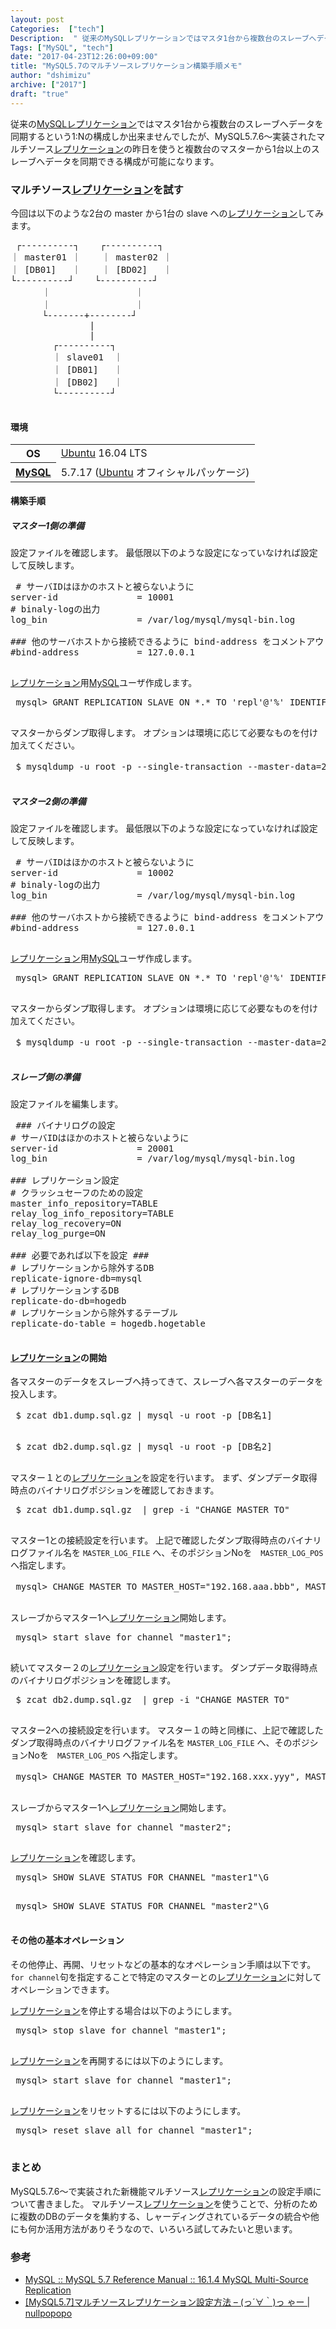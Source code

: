 ```yaml
---
layout: post
Categories:  ["tech"]
Description:  " 従来のMySQLレプリケーションではマスタ1台から複数台のスレーブへデータを同期するという1:Nの構成しか出来ませんでしたが、MySQL5.7.6〜実装されたマルチソースレプリケーションの昨日を使うと複数台のマスターから1台以上のスレーブ"
Tags: ["MySQL", "tech"]
date: "2017-04-23T12:26:00+09:00"
title: "MySQL5.7のマルチソースレプリケーション構築手順メモ"
author: "dshimizu"
archive: ["2017"]
draft: "true"
---
```


<body>
<p>従来の<a class="keyword" href="http://d.hatena.ne.jp/keyword/MySQL">MySQL</a><a class="keyword" href="http://d.hatena.ne.jp/keyword/%A5%EC%A5%D7%A5%EA%A5%B1%A1%BC%A5%B7%A5%E7%A5%F3">レプリケーション</a>ではマスタ1台から複数台のスレーブへデータを同期するという1:Nの構成しか出来ませんでしたが、MySQL5.7.6〜実装されたマルチソース<a class="keyword" href="http://d.hatena.ne.jp/keyword/%A5%EC%A5%D7%A5%EA%A5%B1%A1%BC%A5%B7%A5%E7%A5%F3">レプリケーション</a>の昨日を使うと複数台のマスターから1台以上のスレーブへデータを同期できる構成が可能になります。</p>
</body>

<!-- more -->

<body>
<h3>マルチソース<a class="keyword" href="http://d.hatena.ne.jp/keyword/%A5%EC%A5%D7%A5%EA%A5%B1%A1%BC%A5%B7%A5%E7%A5%F3">レプリケーション</a>を試す</h3>


<p>今回は以下のような2台の master から1台の slave への<a class="keyword" href="http://d.hatena.ne.jp/keyword/%A5%EC%A5%D7%A5%EA%A5%B1%A1%BC%A5%B7%A5%E7%A5%F3">レプリケーション</a>してみます。</p>

<pre class="text"> ┌----------┐    ┌----------┐
｜ master01 ｜    ｜ master02 ｜
｜ [DB01]   ｜    ｜ [BD02]   ｜
└----------┘    └----------┘
      ｜                ｜
      ｜                ｜
      └-------+--------┘
               |
               |
        ┌----------┐
        ｜ slave01  ｜
        ｜ [DB01]   ｜
        ｜ [DB02]   ｜
        └----------┘
 </pre>


<h4>環境</h4>


<table>
<tbody>
<tr>
<th>OS</th>
<td>
<a class="keyword" href="http://d.hatena.ne.jp/keyword/Ubuntu">Ubuntu</a> 16.04 LTS</td>
</tr>
<tr>
<th><a class="keyword" href="http://d.hatena.ne.jp/keyword/MySQL">MySQL</a></th>
<td>5.7.17 (<a class="keyword" href="http://d.hatena.ne.jp/keyword/Ubuntu">Ubuntu</a> オフィシャルパッケージ)</td>
</tr>
</tbody>
</table>


<h4>構築手順</h4>


<h5>マスター1側の準備</h5>


<p>設定ファイルを確認します。
最低限以下のような設定になっていなければ設定して反映します。</p>

<pre class="terminal"> # サーバIDはほかのホストと被らないように
server-id               = 10001
# binaly-logの出力
log_bin                 = /var/log/mysql/mysql-bin.log

### 他のサーバホストから接続できるように bind-address をコメントアウト
#bind-address           = 127.0.0.1
 </pre>


<p><a class="keyword" href="http://d.hatena.ne.jp/keyword/%A5%EC%A5%D7%A5%EA%A5%B1%A1%BC%A5%B7%A5%E7%A5%F3">レプリケーション</a>用<a class="keyword" href="http://d.hatena.ne.jp/keyword/MySQL">MySQL</a>ユーザ作成します。</p>

<pre class="terminal"> mysql&gt; GRANT REPLICATION SLAVE ON *.* TO 'repl'@'%' IDENTIFIED BY '********';
 </pre>


<p>マスターからダンプ取得します。
オプションは環境に応じて必要なものを付け加えてください。</p>

<pre class="terminal"> $ mysqldump -u root -p --single-transaction --master-data=2 [DB名] [テーブル名] | gzip &gt; db1.dump.sql.gz 
 </pre>


<h5>マスター2側の準備</h5>


<p>設定ファイルを確認します。
最低限以下のような設定になっていなければ設定して反映します。</p>

<pre class="terminal"> # サーバIDはほかのホストと被らないように
server-id               = 10002
# binaly-logの出力
log_bin                 = /var/log/mysql/mysql-bin.log

### 他のサーバホストから接続できるように bind-address をコメントアウト
#bind-address           = 127.0.0.1
 </pre>


<p><a class="keyword" href="http://d.hatena.ne.jp/keyword/%A5%EC%A5%D7%A5%EA%A5%B1%A1%BC%A5%B7%A5%E7%A5%F3">レプリケーション</a>用<a class="keyword" href="http://d.hatena.ne.jp/keyword/MySQL">MySQL</a>ユーザ作成します。</p>

<pre class="terminal"> mysql&gt; GRANT REPLICATION SLAVE ON *.* TO 'repl'@'%' IDENTIFIED BY '********';
 </pre>


<p>マスターからダンプ取得します。
オプションは環境に応じて必要なものを付け加えてください。</p>

<pre class="terminal"> $ mysqldump -u root -p --single-transaction --master-data=2 [DB名] [テーブル名] | gzip &gt; db2.dump.sql.gz 
 </pre>


<h5>スレーブ側の準備</h5>


<p>設定ファイルを編集します。</p>

<pre class="terminal"> ### バイナリログの設定
# サーバIDはほかのホストと被らないように
server-id               = 20001
log_bin                 = /var/log/mysql/mysql-bin.log

### レプリケーション設定
# クラッシュセーフのための設定
master_info_repository=TABLE
relay_log_info_repository=TABLE
relay_log_recovery=ON
relay_log_purge=ON

### 必要であれば以下を設定 ###
# レプリケーションから除外するDB
replicate-ignore-db=mysql
# レプリケーションするDB
replicate-do-db=hogedb
# レプリケーションから除外するテーブル
replicate-do-table = hogedb.hogetable
 </pre>


<h4>
<a class="keyword" href="http://d.hatena.ne.jp/keyword/%A5%EC%A5%D7%A5%EA%A5%B1%A1%BC%A5%B7%A5%E7%A5%F3">レプリケーション</a>の開始</h4>


<p>各マスターのデータをスレーブへ持ってきて、スレーブへ各マスターのデータを投入します。</p>

<pre class="terminal"> $ zcat db1.dump.sql.gz | mysql -u root -p [DB名1]
 </pre>


<pre class="terminal"> $ zcat db2.dump.sql.gz | mysql -u root -p [DB名2] 
 </pre>


<p>マスター１との<a class="keyword" href="http://d.hatena.ne.jp/keyword/%A5%EC%A5%D7%A5%EA%A5%B1%A1%BC%A5%B7%A5%E7%A5%F3">レプリケーション</a>を設定を行います。
まず、ダンプデータ取得時点のバイナリログポジションを確認しておきます。</p>

<pre class="terminal"> $ zcat db1.dump.sql.gz  | grep -i "CHANGE MASTER TO"
 </pre>


<p>マスター1との接続設定を行います。
上記で確認したダンプ取得時点のバイナリログファイル名を <code>MASTER_LOG_FILE</code> へ、そのポジションNoを　<code>MASTER_LOG_POS</code> へ指定します。</p>

<pre class="terminal"> mysql&gt; CHANGE MASTER TO MASTER_HOST="192.168.aaa.bbb", MASTER_PORT=3306, MASTER_LOG_FILE="ダンプ取得時点のバイナリログファイル名", MASTER_LOG_POS=ダンプ取得時点のポジションNo, MASTER_USER="repl", MASTER_PASSWORD="salvepass" FOR CHANNEL "master1";
 </pre>


<p>スレーブからマスター1へ<a class="keyword" href="http://d.hatena.ne.jp/keyword/%A5%EC%A5%D7%A5%EA%A5%B1%A1%BC%A5%B7%A5%E7%A5%F3">レプリケーション</a>開始します。</p>

<pre class="terminal"> mysql&gt; start slave for channel "master1";
 </pre>


<p>続いてマスター２の<a class="keyword" href="http://d.hatena.ne.jp/keyword/%A5%EC%A5%D7%A5%EA%A5%B1%A1%BC%A5%B7%A5%E7%A5%F3">レプリケーション</a>設定を行います。
ダンプデータ取得時点のバイナリログポジションを確認します。</p>

<pre class="terminal"> $ zcat db2.dump.sql.gz  | grep -i "CHANGE MASTER TO"
 </pre>


<p>マスター2への接続設定を行います。
マスター１の時と同様に、上記で確認したダンプ取得時点のバイナリログファイル名を <code>MASTER_LOG_FILE</code> へ、そのポジションNoを　<code>MASTER_LOG_POS</code> へ指定します。</p>

<pre class="terminal"> mysql&gt; CHANGE MASTER TO MASTER_HOST="192.168.xxx.yyy", MASTER_PORT=3306, MASTER_LOG_FILE="ダンプ取得時点のバイナリログファイル名", MASTER_LOG_POS=ダンプ取得時点のポジションNo, MASTER_USER="repl", MASTER_PASSWORD="salvepass" FOR CHANNEL "master2";
 </pre>


<p>スレーブからマスター1へ<a class="keyword" href="http://d.hatena.ne.jp/keyword/%A5%EC%A5%D7%A5%EA%A5%B1%A1%BC%A5%B7%A5%E7%A5%F3">レプリケーション</a>開始します。</p>

<pre class="terminal"> mysql&gt; start slave for channel "master2";
 </pre>


<p><a class="keyword" href="http://d.hatena.ne.jp/keyword/%A5%EC%A5%D7%A5%EA%A5%B1%A1%BC%A5%B7%A5%E7%A5%F3">レプリケーション</a>を確認します。</p>

<pre class="terminal"> mysql&gt; SHOW SLAVE STATUS FOR CHANNEL "master1"\G
 </pre>


<pre class="terminal"> mysql&gt; SHOW SLAVE STATUS FOR CHANNEL "master2"\G
 </pre>


<h4>その他の基本オペレーション</h4>


<p>その他停止、再開、リセットなどの基本的なオペレーション手順は以下です。
<code>for channel</code>句を指定することで特定のマスターとの<a class="keyword" href="http://d.hatena.ne.jp/keyword/%A5%EC%A5%D7%A5%EA%A5%B1%A1%BC%A5%B7%A5%E7%A5%F3">レプリケーション</a>に対してオペレーションできます。</p>

<p><a class="keyword" href="http://d.hatena.ne.jp/keyword/%A5%EC%A5%D7%A5%EA%A5%B1%A1%BC%A5%B7%A5%E7%A5%F3">レプリケーション</a>を停止する場合は以下のようにします。</p>

<pre class="terminal"> mysql&gt; stop slave for channel "master1";
 </pre>


<p><a class="keyword" href="http://d.hatena.ne.jp/keyword/%A5%EC%A5%D7%A5%EA%A5%B1%A1%BC%A5%B7%A5%E7%A5%F3">レプリケーション</a>を再開するには以下のようにします。</p>

<pre class="terminal"> mysql&gt; start slave for channel "master1";
 </pre>


<p><a class="keyword" href="http://d.hatena.ne.jp/keyword/%A5%EC%A5%D7%A5%EA%A5%B1%A1%BC%A5%B7%A5%E7%A5%F3">レプリケーション</a>をリセットするには以下のようにします。</p>

<pre class="terminal"> mysql&gt; reset slave all for channel "master1";
 </pre>


<h3>まとめ</h3>


<p>MySQL5.7.6～で実装された新機能マルチソース<a class="keyword" href="http://d.hatena.ne.jp/keyword/%A5%EC%A5%D7%A5%EA%A5%B1%A1%BC%A5%B7%A5%E7%A5%F3">レプリケーション</a>の設定手順について書きました。
マルチソース<a class="keyword" href="http://d.hatena.ne.jp/keyword/%A5%EC%A5%D7%A5%EA%A5%B1%A1%BC%A5%B7%A5%E7%A5%F3">レプリケーション</a>を使うことで、分析のために複数のDBのデータを集約する、しャーディングされているデータの統合や他にも何か活用方法がありそうなので、いろいろ試してみたいと思います。</p>

<h3>参考</h3>


<ul>
    <li><a href="https://dev.mysql.com/doc/refman/5.7/en/replication-multi-source.html" target="_blank" rel="noopener noreferrer">MySQL :: MySQL 5.7 Reference Manual :: 16.1.4 MySQL Multi-Source Replication</a></li>
    <li><a href="https://nullpopopo.blogcube.info/2015/10/mysql-5-7-multi-source-replication.html" target="_blank" rel="noopener noreferrer">[MySQL5.7]マルチソースレプリケーション設定方法 – (っ´∀｀)っ ゃー | nullpopopo</a></li>
</ul>

</body>
